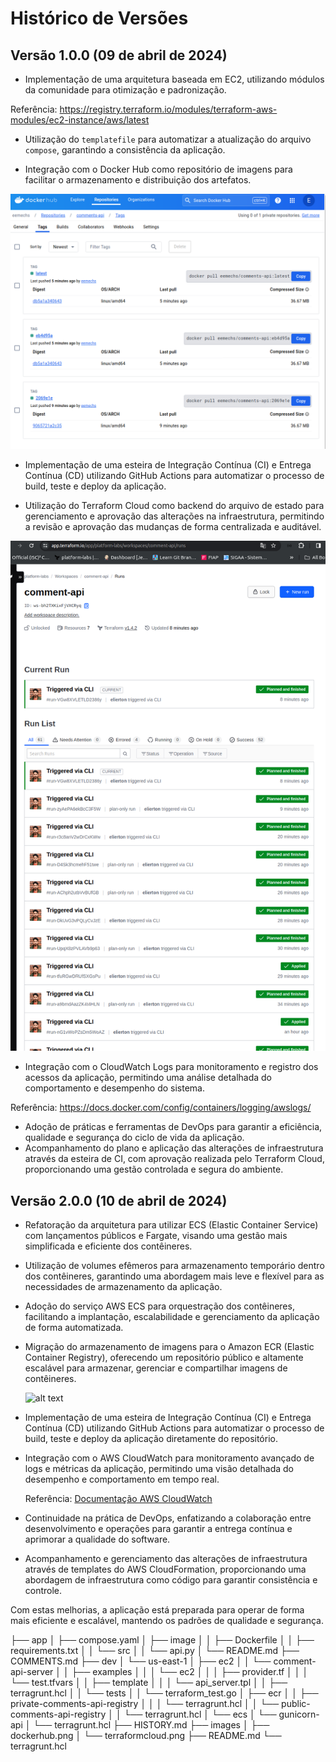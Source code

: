 # Histórico de Versões

## Versão 1.0.0 (09 de abril de 2024)

- Implementação de uma arquitetura baseada em EC2, utilizando módulos da comunidade para otimização e padronização.

Referência: https://registry.terraform.io/modules/terraform-aws-modules/ec2-instance/aws/latest

- Utilização do `templatefile` para automatizar a atualização do arquivo `compose`, garantindo a consistência da aplicação.

- Integração com o Docker Hub como repositório de imagens para facilitar o armazenamento e distribuição dos artefatos.

![alt text](images/dockerhub.png)

- Implementação de uma esteira de Integração Contínua (CI) e Entrega Contínua (CD) utilizando GitHub Actions para automatizar o processo de build, teste e deploy da aplicação.

- Utilização do Terraform Cloud como backend do arquivo de estado para gerenciamento e aprovação das alterações na infraestrutura, permitindo a revisão e aprovação das mudanças de forma centralizada e auditável.

![alt text](images/terraformcloud.png)

- Integração com o CloudWatch Logs para monitoramento e registro dos acessos da aplicação, permitindo uma análise detalhada do comportamento e desempenho do sistema.

Referência: https://docs.docker.com/config/containers/logging/awslogs/

- Adoção de práticas e ferramentas de DevOps para garantir a eficiência, qualidade e segurança do ciclo de vida da aplicação.
- Acompanhamento do plano e aplicação das alterações de infraestrutura através da esteira de CI, com aprovação realizada pelo Terraform Cloud, proporcionando uma gestão controlada e segura do ambiente.


## Versão 2.0.0 (10 de abril de 2024)

- Refatoração da arquitetura para utilizar ECS (Elastic Container Service) com lançamentos públicos e Fargate, visando uma gestão mais simplificada e eficiente dos contêineres.
  
- Utilização de volumes efêmeros para armazenamento temporário dentro dos contêineres, garantindo uma abordagem mais leve e flexível para as necessidades de armazenamento da aplicação.
  
- Adoção do serviço AWS ECS para orquestração dos contêineres, facilitando a implantação, escalabilidade e gerenciamento da aplicação de forma automatizada.
  
- Migração do armazenamento de imagens para o Amazon ECR (Elastic Container Registry), oferecendo um repositório público e altamente escalável para armazenar, gerenciar e compartilhar imagens de contêineres.

  ![alt text](images/amazon-ecr.png)

- Implementação de uma esteira de Integração Contínua (CI) e Entrega Contínua (CD) utilizando GitHub Actions para automatizar o processo de build, teste e deploy da aplicação diretamente do repositório.
  
- Integração com o AWS CloudWatch para monitoramento avançado de logs e métricas da aplicação, permitindo uma visão detalhada do desempenho e comportamento em tempo real.

  Referência: [Documentação AWS CloudWatch](https://docs.aws.amazon.com/AmazonCloudWatch/latest/logs/WhatIsCloudWatchLogs.html)

- Continuidade na prática de DevOps, enfatizando a colaboração entre desenvolvimento e operações para garantir a entrega contínua e aprimorar a qualidade do software.
  
- Acompanhamento e gerenciamento das alterações de infraestrutura através de templates do AWS CloudFormation, proporcionando uma abordagem de infraestrutura como código para garantir consistência e controle.

Com estas melhorias, a aplicação está preparada para operar de forma mais eficiente e escalável, mantendo os padrões de qualidade e segurança.

├── app
│ ├── compose.yaml
│ ├── image
│ │ ├── Dockerfile
│ │ ├── requirements.txt
│ │ └── src
│ │ └── api.py
│ └── README.md
├── COMMENTS.md
├── dev
│ └── us-east-1
│ ├── ec2
│ │ └── comment-api-server
│ │ ├── examples
│ │ │ └── ec2
│ │ │ ├── provider.tf
│ │ │ └── test.tfvars
│ │ ├── template
│ │ │ └── api_server.tpl
│ │ ├── terragrunt.hcl
│ │ └── tests
│ │ └── terraform_test.go
│ ├── ecr
│ │ ├── private-comments-api-registry
│ │ │ └── terragrunt.hcl
│ │ └── public-comments-api-registry
│ │ └── terragrunt.hcl
│ └── ecs
│ └── gunicorn-api
│ └── terragrunt.hcl
├── HISTORY.md
├── images
│ ├── dockerhub.png
│ └── terraformcloud.png
├── README.md
└── terragrunt.hcl

